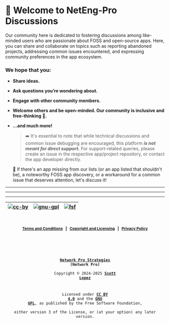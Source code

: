# 👋 Welcome to NetEng-Pro Discussions

Our community here is dedicated to fostering discussions among like-minded users who are passionate about FOSS and open-source apps. Here, you can share and collaborate on topics such as reporting abandoned projects, addressing common issues encountered, and expressing community preferences in the app ecosystem.

<!-- markdownlint-disable MD001 MD026 -->

### We hope that you:

<!-- markdownlint-enable MD001 MD026 -->

- **Share ideas.**
- **Ask questions you’re wondering about.**
- **Engage with other community members.**
- **Welcome others and be open-minded. Our community is inclusive and free-thinking 💪.**
- **...and much more!**

  > ➡️ It's essential to note that while technical discussions and common issue debugging are encouraged, this platform **_is not meant for direct support._** For support-related queries, please create an issue in the respective app/project repository, or contact the app developer directly.

  📢 If there's an app missing from our lists (or an app listed that shouldn't be), a noteworthy FOSS app discovery, or a workaround for a common issue that deserves attention, let's discuss it!

<!--
  For the maintainers, here are some tips 💡 for getting started with Discussions. We'll leave these in Markdown comments for now, but feel free to take out the comments for all maintainers to see.

  📢 **Announce to your community** that Discussions is available! Go ahead and send that tweet, post, or link it from the website to drive traffic here.

  ➡️ You can **convert issues to discussions** either individually or bulk by labels. Looking at you, issues labeled “question” or “discussion”.
-->

---

---

---

| [![cc-by](https://forthebadge.com/images/badges/cc-by.png)](https://creativecommons.org/licenses/by/4.0/) | [![gnu-gpl](https://img.shields.io/badge/LICENSE-GPLv3-red?style=for-the-badge&labelColor=9b9b9b&color=d0021b)](https://www.gnu.org/licenses/gpl-3.0.html) | [![fsf](img/fsf-member.png)](https://my.fsf.org/join?referrer=6725885) |
| :-------------------------------------------------------------------------------------------------------: | :--------------------------------------------------------------------------------------------------------------------------------------------------------: | :--------------------------------------------------------------------: |

&nbsp;

<span style="font-size: 12px; font-weight: bold; text-align: center;">

[Terms and Conditions](https://github.com/NetEng-Pro/neteng-pro.github.io/blob/master/legal/TERMS.md) &nbsp; | &nbsp; [Copyright and Licensing](https://github.com/NetEng-Pro/neteng-pro.github.io/blob/master/LICENSE.md) &nbsp; | &nbsp; [Privacy Policy](https://github.com/NetEng-Pro/neteng-pro.github.io/blob/master/legal/PRIVACY.md)

</span>

&nbsp;

<code style="background: none; border: none; border-radius: 0; font-size: 12px; height: 50vh; outline: none; resize: none; text-align: center; width: 100%;">

**[Network Pro Strategies](https://netwk.pro/) (Network Pro)**  
Copyright &copy; 2024-2025 **[Scott Lopez](https://bio.neteng.pro)**

Licensed under **[CC BY 4.0](https://creativecommons.org/licenses/by/4.0/)** and the **[GNU GPL](https://spdx.org/licenses/GPL-3.0-or-later.html)**, as published by the Free Software Foundation,  
either version 3 of the License, or (at your option) any later version.

</code>
